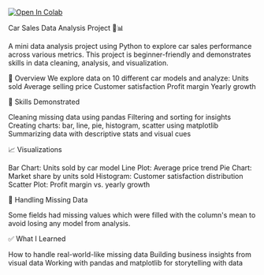 [![Open In Colab](https://colab.research.google.com/assets/colab-badge.svg)](https://colab.research.google.com/github/janvipargai1/Mini-car-sales-analysis/blob/main/car_sales_analysis.ipynb)

Car Sales Data Analysis Project 🚗📊

A mini data analysis project using Python to explore car sales performance across various metrics. This project is beginner-friendly and demonstrates skills in data cleaning, analysis, and visualization.

📌 Overview
We explore data on 10 different car models and analyze:
Units sold
Average selling price
Customer satisfaction
Profit margin
Yearly growth

🧠 Skills Demonstrated

Cleaning missing data using pandas
Filtering and sorting for insights
Creating charts: bar, line, pie, histogram, scatter using matplotlib
Summarizing data with descriptive stats and visual cues

📈 Visualizations

Bar Chart: Units sold by car model
Line Plot: Average price trend
Pie Chart: Market share by units sold
Histogram: Customer satisfaction distribution
Scatter Plot: Profit margin vs. yearly growth

🧹 Handling Missing Data

Some fields had missing values which were filled with the column's mean to avoid losing any model from analysis.

✅ What I Learned

How to handle real-world-like missing data
Building business insights from visual data
Working with pandas and matplotlib for storytelling with data
